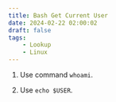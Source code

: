 ```yaml
---
title: Bash Get Current User
date: 2024-02-22 02:00:02
draft: false
tags:
    - Lookup
    - Linux
---
```


1. Use command `whoami`.

2. Use `echo $USER`.
